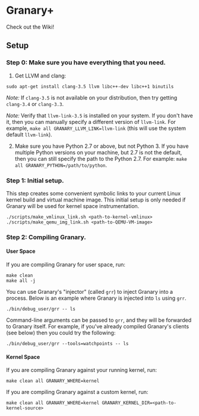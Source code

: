 Granary+
========

Check out the Wiki!

Setup
-----

### Step 0: Make sure you have everything that you need.

1. Get LLVM and clang:
  ```basemake
  sudo apt-get install clang-3.5 llvm libc++-dev libc++1 binutils
  ```

  *Note:* If `clang-3.5` is not available on your distribution, then try getting
  `clang-3.4` or `clang-3.3`.

  *Note:* Verify that `llvm-link-3.5` is installed on your system. If you don't
  have it, then you can manually specify a different version of `llvm-link`. For
  example, `make all GRANARY_LLVM_LINK=llvm-link`  (this will use the system 
  default `llvm-link`).

2. Make sure you have Python 2.7 or above, but not Python 3. If you have
  multiple Python versions on your machine, but 2.7 is not the default, then
  you can still specify the path to the Python 2.7. For example: 
  `make all GRANARY_PYTHON=/path/to/python`.

### Step 1: Initial setup.

This step creates some convenient symbolic links to your current Linux kernel
build and virtual machine image. This initial setup is only needed if Granary
will be used for kernel space instrumentation.

```basemake
./scripts/make_vmlinux_link.sh <path-to-kernel-vmlinux>
./scripts/make_qemu_img_link.sh <path-to-QEMU-VM-image>
```

### Step 2: Compiling Granary.
#### User Space
If you are compiling Granary for user space, run:

```basemake
make clean
make all -j
```

You can use Granary's "injector" (called `grr`) to inject Granary into a
process. Below is an example where Granary is injected into `ls` using `grr`.

```basemake
./bin/debug_user/grr -- ls
```

Command-line arguments can be passed to `grr`, and they will be forwarded to
Granary itself. For example, if you've already compiled Granary's clients (see
below) then you could try the following:

```basemake
./bin/debug_user/grr --tools=watchpoints -- ls
```

#### Kernel Space

If you are compiling Granary against your running kernel, run:

```basemake
make clean all GRANARY_WHERE=kernel
```

If you are compiling Granary against a custom kernel, run:

```basemake
make clean all GRANARY_WHERE=kernel GRANARY_KERNEL_DIR=<path-to-kernel-source>
```
